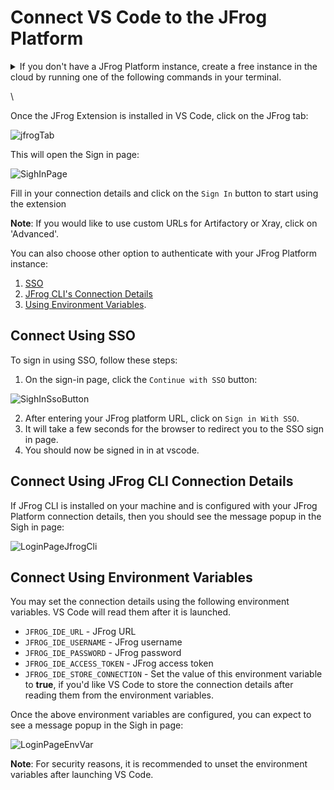 # Connect VS Code to the JFrog Platform

<details>

<summary>If you don't have a JFrog Platform instance, create a free instance in the cloud by running one of the following commands in your terminal.</summary>

**MacOS and Linux using cUrl**

```
curl -fL "https://getcli.jfrog.io?setup" | sh
```

**Windows using PowerShell**

```
powershell "Start-Process -Wait -Verb RunAs powershell '-NoProfile iwr https://releases.jfrog.io/artifactory/jfrog-cli/v2-jf/[RELEASE]/jfrog-cli-windows-amd64/jf.exe -OutFile $env:SYSTEMROOT\system32\jf.exe'" ; jf setup
```

The commands will do the following:

1. Install JFrog CLI on your machine.
2. Create a FREE JFrog environment in the cloud for you.
3. Configure VS Code to connect to your new environment.

</details>

\\

Once the JFrog Extension is installed in VS Code, click on the JFrog tab:

![jfrogTab](../../.gitbook/assets/vscode/jfrogTab.png)

This will open the Sign in page:

![SighInPage](../../.gitbook/assets/vscode/sighInPage.png)

Fill in your connection details and click on the `Sign In` button to start using the extension

**Note**: If you would like to use custom URLs for Artifactory or Xray, click on 'Advanced'.

You can also choose other option to authenticate with your JFrog Platform instance:

1. [SSO](connect-vs-code-to-the-jfrog-platform.md#connect-using-sso)
2. [JFrog CLI's Connection Details](connect-vs-code-to-the-jfrog-platform.md#connect-using-jfrog-cli-connection-details)
3. [Using Environment Variables](connect-vs-code-to-the-jfrog-platform.md#connect-using-environment-variables).

## Connect Using SSO

To sign in using SSO, follow these steps:

1. On the sign-in page, click the `Continue with SSO` button:

![SighInSsoButton](../../.gitbook/assets/vscode/ssoButton.png)

2. After entering your JFrog platform URL, click on `Sign in With SSO`.
3. It will take a few seconds for the browser to redirect you to the SSO sign in page.
4. You should now be signed in in at vscode.

## Connect Using JFrog CLI Connection Details

If JFrog CLI is installed on your machine and is configured with your JFrog Platform connection details, then you should see the message popup in the Sigh in page:

![LoginPageJfrogCli](../../.gitbook/assets/vscode/sighInPageJFrogCli.png)

## Connect Using Environment Variables

You may set the connection details using the following environment variables. VS Code will read them after it is launched.

* `JFROG_IDE_URL` - JFrog URL
* `JFROG_IDE_USERNAME` - JFrog username
* `JFROG_IDE_PASSWORD` - JFrog password
* `JFROG_IDE_ACCESS_TOKEN` - JFrog access token
* `JFROG_IDE_STORE_CONNECTION` - Set the value of this environment variable to **true**, if you'd like VS Code to store the connection details after reading them from the environment variables.

Once the above environment variables are configured, you can expect to see a message popup in the Sigh in page:

![LoginPageEnvVar](../../.gitbook/assets/vscode/sighInPageEnvVar.png)

**Note**: For security reasons, it is recommended to unset the environment variables after launching VS Code.
